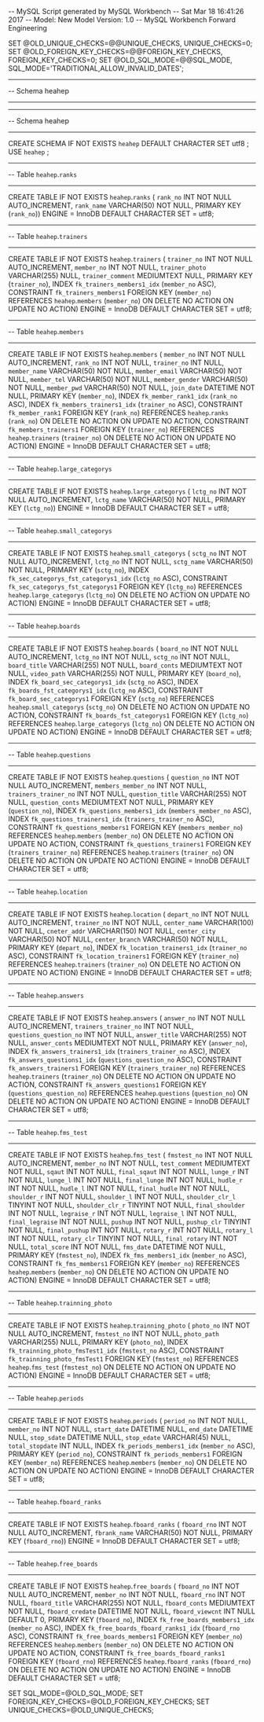 -- MySQL Script generated by MySQL Workbench
-- Sat Mar 18 16:41:26 2017
-- Model: New Model    Version: 1.0
-- MySQL Workbench Forward Engineering

SET @OLD_UNIQUE_CHECKS=@@UNIQUE_CHECKS, UNIQUE_CHECKS=0;
SET @OLD_FOREIGN_KEY_CHECKS=@@FOREIGN_KEY_CHECKS, FOREIGN_KEY_CHECKS=0;
SET @OLD_SQL_MODE=@@SQL_MODE, SQL_MODE='TRADITIONAL,ALLOW_INVALID_DATES';

-- -----------------------------------------------------
-- Schema heahep
-- -----------------------------------------------------

-- -----------------------------------------------------
-- Schema heahep
-- -----------------------------------------------------
CREATE SCHEMA IF NOT EXISTS `heahep` DEFAULT CHARACTER SET utf8 ;
USE `heahep` ;

-- -----------------------------------------------------
-- Table `heahep`.`ranks`
-- -----------------------------------------------------
CREATE TABLE IF NOT EXISTS `heahep`.`ranks` (
  `rank_no` INT NOT NULL AUTO_INCREMENT,
  `rank_name` VARCHAR(50) NOT NULL,
  PRIMARY KEY (`rank_no`))
ENGINE = InnoDB
DEFAULT CHARACTER SET = utf8;


-- -----------------------------------------------------
-- Table `heahep`.`trainers`
-- -----------------------------------------------------
CREATE TABLE IF NOT EXISTS `heahep`.`trainers` (
  `trainer_no` INT NOT NULL AUTO_INCREMENT,
  `member_no` INT NOT NULL,
  `trainer_photo` VARCHAR(255) NULL,
  `trainer_comment` MEDIUMTEXT NULL,
  PRIMARY KEY (`trainer_no`),
  INDEX `fk_trainers_members1_idx` (`member_no` ASC),
  CONSTRAINT `fk_trainers_members1`
    FOREIGN KEY (`member_no`)
    REFERENCES `heahep`.`members` (`member_no`)
    ON DELETE NO ACTION
    ON UPDATE NO ACTION)
ENGINE = InnoDB
DEFAULT CHARACTER SET = utf8;


-- -----------------------------------------------------
-- Table `heahep`.`members`
-- -----------------------------------------------------
CREATE TABLE IF NOT EXISTS `heahep`.`members` (
  `member_no` INT NOT NULL AUTO_INCREMENT,
  `rank_no` INT NOT NULL,
  `trainer_no` INT NULL,
  `member_name` VARCHAR(50) NOT NULL,
  `member_email` VARCHAR(50) NOT NULL,
  `member_tel` VARCHAR(50) NOT NULL,
  `member_gender` VARCHAR(50) NOT NULL,
  `member_pwd` VARCHAR(50) NOT NULL,
  `join_date` DATETIME NOT NULL,
  PRIMARY KEY (`member_no`),
  INDEX `fk_member_rank1_idx` (`rank_no` ASC),
  INDEX `fk_members_trainers1_idx` (`trainer_no` ASC),
  CONSTRAINT `fk_member_rank1`
    FOREIGN KEY (`rank_no`)
    REFERENCES `heahep`.`ranks` (`rank_no`)
    ON DELETE NO ACTION
    ON UPDATE NO ACTION,
  CONSTRAINT `fk_members_trainers1`
    FOREIGN KEY (`trainer_no`)
    REFERENCES `heahep`.`trainers` (`trainer_no`)
    ON DELETE NO ACTION
    ON UPDATE NO ACTION)
ENGINE = InnoDB
DEFAULT CHARACTER SET = utf8;


-- -----------------------------------------------------
-- Table `heahep`.`large_categorys`
-- -----------------------------------------------------
CREATE TABLE IF NOT EXISTS `heahep`.`large_categorys` (
  `lctg_no` INT NOT NULL AUTO_INCREMENT,
  `lctg_name` VARCHAR(50) NOT NULL,
  PRIMARY KEY (`lctg_no`))
ENGINE = InnoDB
DEFAULT CHARACTER SET = utf8;


-- -----------------------------------------------------
-- Table `heahep`.`small_categorys`
-- -----------------------------------------------------
CREATE TABLE IF NOT EXISTS `heahep`.`small_categorys` (
  `sctg_no` INT NOT NULL AUTO_INCREMENT,
  `lctg_no` INT NOT NULL,
  `sctg_name` VARCHAR(50) NOT NULL,
  PRIMARY KEY (`sctg_no`),
  INDEX `fk_sec_categorys_fst_categorys1_idx` (`lctg_no` ASC),
  CONSTRAINT `fk_sec_categorys_fst_categorys1`
    FOREIGN KEY (`lctg_no`)
    REFERENCES `heahep`.`large_categorys` (`lctg_no`)
    ON DELETE NO ACTION
    ON UPDATE NO ACTION)
ENGINE = InnoDB
DEFAULT CHARACTER SET = utf8;


-- -----------------------------------------------------
-- Table `heahep`.`boards`
-- -----------------------------------------------------
CREATE TABLE IF NOT EXISTS `heahep`.`boards` (
  `board_no` INT NOT NULL AUTO_INCREMENT,
  `lctg_no` INT NOT NULL,
  `sctg_no` INT NOT NULL,
  `board_title` VARCHAR(255) NOT NULL,
  `board_conts` MEDIUMTEXT NOT NULL,
  `video_path` VARCHAR(255) NOT NULL,
  PRIMARY KEY (`board_no`),
  INDEX `fk_board_sec_categorys1_idx` (`sctg_no` ASC),
  INDEX `fk_boards_fst_categorys1_idx` (`lctg_no` ASC),
  CONSTRAINT `fk_board_sec_categorys1`
    FOREIGN KEY (`sctg_no`)
    REFERENCES `heahep`.`small_categorys` (`sctg_no`)
    ON DELETE NO ACTION
    ON UPDATE NO ACTION,
  CONSTRAINT `fk_boards_fst_categorys1`
    FOREIGN KEY (`lctg_no`)
    REFERENCES `heahep`.`large_categorys` (`lctg_no`)
    ON DELETE NO ACTION
    ON UPDATE NO ACTION)
ENGINE = InnoDB
DEFAULT CHARACTER SET = utf8;


-- -----------------------------------------------------
-- Table `heahep`.`questions`
-- -----------------------------------------------------
CREATE TABLE IF NOT EXISTS `heahep`.`questions` (
  `question_no` INT NOT NULL AUTO_INCREMENT,
  `members_member_no` INT NOT NULL,
  `trainers_trainer_no` INT NOT NULL,
  `question_title` VARCHAR(255) NOT NULL,
  `question_conts` MEDIUMTEXT NOT NULL,
  PRIMARY KEY (`question_no`),
  INDEX `fk_questions_members1_idx` (`members_member_no` ASC),
  INDEX `fk_questions_trainers1_idx` (`trainers_trainer_no` ASC),
  CONSTRAINT `fk_questions_members1`
    FOREIGN KEY (`members_member_no`)
    REFERENCES `heahep`.`members` (`member_no`)
    ON DELETE NO ACTION
    ON UPDATE NO ACTION,
  CONSTRAINT `fk_questions_trainers1`
    FOREIGN KEY (`trainers_trainer_no`)
    REFERENCES `heahep`.`trainers` (`trainer_no`)
    ON DELETE NO ACTION
    ON UPDATE NO ACTION)
ENGINE = InnoDB
DEFAULT CHARACTER SET = utf8;


-- -----------------------------------------------------
-- Table `heahep`.`location`
-- -----------------------------------------------------
CREATE TABLE IF NOT EXISTS `heahep`.`location` (
  `depart_no` INT NOT NULL AUTO_INCREMENT,
  `trainer_no` INT NOT NULL,
  `center_name` VARCHAR(100) NOT NULL,
  `cneter_addr` VARCHAR(150) NOT NULL,
  `center_city` VARCHAR(50) NOT NULL,
  `center_branch` VARCHAR(50) NOT NULL,
  PRIMARY KEY (`depart_no`),
  INDEX `fk_location_trainers1_idx` (`trainer_no` ASC),
  CONSTRAINT `fk_location_trainers1`
    FOREIGN KEY (`trainer_no`)
    REFERENCES `heahep`.`trainers` (`trainer_no`)
    ON DELETE NO ACTION
    ON UPDATE NO ACTION)
ENGINE = InnoDB
DEFAULT CHARACTER SET = utf8;


-- -----------------------------------------------------
-- Table `heahep`.`answers`
-- -----------------------------------------------------
CREATE TABLE IF NOT EXISTS `heahep`.`answers` (
  `answer_no` INT NOT NULL AUTO_INCREMENT,
  `trainers_trainer_no` INT NOT NULL,
  `questions_question_no` INT NOT NULL,
  `answer_title` VARCHAR(255) NOT NULL,
  `answer_conts` MEDIUMTEXT NOT NULL,
  PRIMARY KEY (`answer_no`),
  INDEX `fk_answers_trainers1_idx` (`trainers_trainer_no` ASC),
  INDEX `fk_answers_questions1_idx` (`questions_question_no` ASC),
  CONSTRAINT `fk_answers_trainers1`
    FOREIGN KEY (`trainers_trainer_no`)
    REFERENCES `heahep`.`trainers` (`trainer_no`)
    ON DELETE NO ACTION
    ON UPDATE NO ACTION,
  CONSTRAINT `fk_answers_questions1`
    FOREIGN KEY (`questions_question_no`)
    REFERENCES `heahep`.`questions` (`question_no`)
    ON DELETE NO ACTION
    ON UPDATE NO ACTION)
ENGINE = InnoDB
DEFAULT CHARACTER SET = utf8;


-- -----------------------------------------------------
-- Table `heahep`.`fms_test`
-- -----------------------------------------------------
CREATE TABLE IF NOT EXISTS `heahep`.`fms_test` (
  `fmstest_no` INT NOT NULL AUTO_INCREMENT,
  `member_no` INT NOT NULL,
  `test_comment` MEDIUMTEXT NOT NULL,
  `sqaut` INT NOT NULL,
  `final_sqaut` INT NOT NULL,
  `lunge_r` INT NOT NULL,
  `lunge_l` INT NOT NULL,
  `final_lunge` INT NOT NULL,
  `hudle_r` INT NOT NULL,
  `hudle_l` INT NOT NULL,
  `final_hudle` INT NOT NULL,
  `shoulder_r` INT NOT NULL,
  `shoulder_l` INT NOT NULL,
  `shoulder_clr_l` TINYINT NOT NULL,
  `shoulder_clr_r` TINYINT NOT NULL,
  `final_shoulder` INT NOT NULL,
  `legraise_r` INT NOT NULL,
  `legraise_l` INT NOT NULL,
  `final_legraise` INT NOT NULL,
  `pushup` INT NOT NULL,
  `pushup_clr` TINYINT NOT NULL,
  `final_pushup` INT NOT NULL,
  `rotary_r` INT NOT NULL,
  `rotary_l` INT NOT NULL,
  `rotary_clr` TINYINT NOT NULL,
  `final_rotary` INT NOT NULL,
  `total_score` INT NOT NULL,
  `fms_date` DATETIME NOT NULL,
  PRIMARY KEY (`fmstest_no`),
  INDEX `fk_fms_members1_idx` (`member_no` ASC),
  CONSTRAINT `fk_fms_members1`
    FOREIGN KEY (`member_no`)
    REFERENCES `heahep`.`members` (`member_no`)
    ON DELETE NO ACTION
    ON UPDATE NO ACTION)
ENGINE = InnoDB
DEFAULT CHARACTER SET = utf8;


-- -----------------------------------------------------
-- Table `heahep`.`trainning_photo`
-- -----------------------------------------------------
CREATE TABLE IF NOT EXISTS `heahep`.`trainning_photo` (
  `photo_no` INT NOT NULL AUTO_INCREMENT,
  `fmstest_no` INT NOT NULL,
  `photo_path` VARCHAR(255) NULL,
  PRIMARY KEY (`photo_no`),
  INDEX `fk_trainning_photo_fmsTest1_idx` (`fmstest_no` ASC),
  CONSTRAINT `fk_trainning_photo_fmsTest1`
    FOREIGN KEY (`fmstest_no`)
    REFERENCES `heahep`.`fms_test` (`fmstest_no`)
    ON DELETE NO ACTION
    ON UPDATE NO ACTION)
ENGINE = InnoDB
DEFAULT CHARACTER SET = utf8;


-- -----------------------------------------------------
-- Table `heahep`.`periods`
-- -----------------------------------------------------
CREATE TABLE IF NOT EXISTS `heahep`.`periods` (
  `period_no` INT NOT NULL,
  `member_no` INT NOT NULL,
  `start_date` DATETIME NULL,
  `end_date` DATETIME NULL,
  `stop_sdate` DATETIME NULL,
  `stop_edate` VARCHAR(45) NULL,
  `total_stopdate` INT NULL,
  INDEX `fk_periods_members1_idx` (`member_no` ASC),
  PRIMARY KEY (`period_no`),
  CONSTRAINT `fk_periods_members1`
    FOREIGN KEY (`member_no`)
    REFERENCES `heahep`.`members` (`member_no`)
    ON DELETE NO ACTION
    ON UPDATE NO ACTION)
ENGINE = InnoDB
DEFAULT CHARACTER SET = utf8;


-- -----------------------------------------------------
-- Table `heahep`.`fboard_ranks`
-- -----------------------------------------------------
CREATE TABLE IF NOT EXISTS `heahep`.`fboard_ranks` (
  `fboard_rno` INT NOT NULL AUTO_INCREMENT,
  `fbrank_name` VARCHAR(50) NOT NULL,
  PRIMARY KEY (`fboard_rno`))
ENGINE = InnoDB
DEFAULT CHARACTER SET = utf8;


-- -----------------------------------------------------
-- Table `heahep`.`free_boards`
-- -----------------------------------------------------
CREATE TABLE IF NOT EXISTS `heahep`.`free_boards` (
  `fboard_no` INT NOT NULL AUTO_INCREMENT,
  `member_no` INT NOT NULL,
  `fboard_rno` INT NOT NULL,
  `fboard_title` VARCHAR(255) NOT NULL,
  `fboard_conts` MEDIUMTEXT NOT NULL,
  `fboard_credate` DATETIME NOT NULL,
  `fboard_viewcnt` INT NULL DEFAULT 0,
  PRIMARY KEY (`fboard_no`),
  INDEX `fk_free_boards_members1_idx` (`member_no` ASC),
  INDEX `fk_free_boards_fboard_ranks1_idx` (`fboard_rno` ASC),
  CONSTRAINT `fk_free_boards_members1`
    FOREIGN KEY (`member_no`)
    REFERENCES `heahep`.`members` (`member_no`)
    ON DELETE NO ACTION
    ON UPDATE NO ACTION,
  CONSTRAINT `fk_free_boards_fboard_ranks1`
    FOREIGN KEY (`fboard_rno`)
    REFERENCES `heahep`.`fboard_ranks` (`fboard_rno`)
    ON DELETE NO ACTION
    ON UPDATE NO ACTION)
ENGINE = InnoDB
DEFAULT CHARACTER SET = utf8;


SET SQL_MODE=@OLD_SQL_MODE;
SET FOREIGN_KEY_CHECKS=@OLD_FOREIGN_KEY_CHECKS;
SET UNIQUE_CHECKS=@OLD_UNIQUE_CHECKS;
